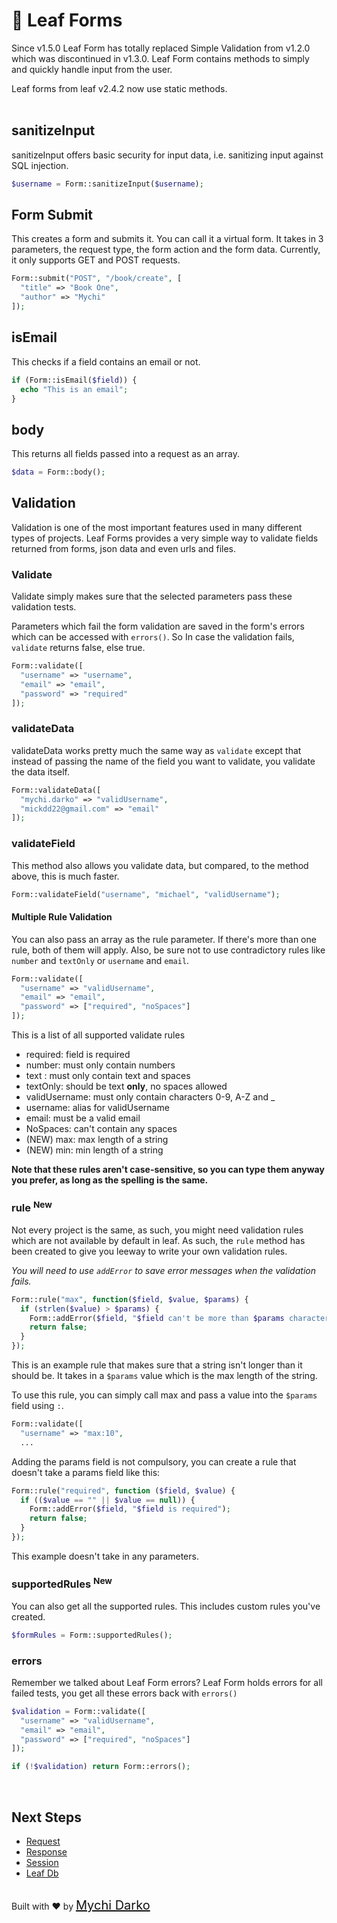 <!-- markdownlint-disable no-inline-html -->
# 🎢 Leaf Forms

Since v1.5.0 Leaf Form has totally replaced Simple Validation from v1.2.0 which was discontinued in v1.3.0. Leaf Form contains methods to simply and quickly handle input from the user.

<div class="alert -info">
  Leaf forms from leaf v2.4.2 now use static methods.
</div>

<br>

## sanitizeInput

sanitizeInput offers basic security for input data, i.e. sanitizing input against SQL injection.

```php
$username = Form::sanitizeInput($username);
```

## Form Submit

This creates a form and submits it. You can call it a virtual form.  It takes in 3 parameters, the request type, the form action and the form data. Currently, it only supports GET and POST requests.

```php
Form::submit("POST", "/book/create", [
  "title" => "Book One",
  "author" => "Mychi"
]);
```

## isEmail

This checks if a field contains an email or not.

```php
if (Form::isEmail($field)) {
  echo "This is an email";
}
```

## body

This returns all fields passed into a request as an array.

```php
$data = Form::body();
```

## Validation

Validation is one of the most important features used in many different types of projects. Leaf Forms provides a very simple way to validate fields returned from forms, json data and even urls and files.

### Validate

Validate simply makes sure that the selected parameters pass these validation tests.

Parameters which fail the form validation are saved in the form's errors which can be accessed with `errors()`. So In case the validation fails, `validate` returns false, else true.

```php
Form::validate([
  "username" => "username",
  "email" => "email",
  "password" => "required"
]);
```

### validateData

validateData works pretty much the same way as `validate` except that instead of passing the name of the field you want to validate, you validate the data itself.

```php
Form::validateData([
  "mychi.darko" => "validUsername",
  "mickdd22@gmail.com" => "email"
]);
```

### validateField

This method also allows you validate data, but compared, to the method above, this is much faster.

```php
Form::validateField("username", "michael", "validUsername");
```

#### Multiple Rule Validation

You can also pass an array as the rule parameter. If there's more than one rule, both of them will apply. Also, be sure not to use contradictory rules like `number` and `textOnly` or `username` and `email`.

```php
Form::validate([
  "username" => "validUsername",
  "email" => "email",
  "password" => ["required", "noSpaces"]
]);
```

This is a list of all supported validate rules

- required: field is required
- number: must only contain numbers
- text : must only contain text and spaces
- textOnly: should be text **only**, no spaces allowed
- validUsername: must only contain characters 0-9, A-Z and _
- username: alias for validUsername
- email: must be a valid email
- NoSpaces: can't contain any spaces
- (NEW) max: max length of a string
- (NEW) min: min length of a string

**Note that these rules aren't case-sensitive, so you can type them anyway you prefer, as long as the spelling is the same.**

### rule <sup class="new-tag-1">New</sup>

Not every project is the same, as such, you might need validation rules which are not available by default in leaf. As such, the `rule` method has been created to give you leeway to write your own validation rules.

*You will need to use `addError` to save error messages when the validation fails.*

```php
Form::rule("max", function($field, $value, $params) {
  if (strlen($value) > $params) {
    Form::addError($field, "$field can't be more than $params characters");
    return false;
  }
});
```

This is an example rule that makes sure that a string isn't longer than it should be. It takes in a `$params` value which is the max length of the string.

To use this rule, you can simply call max and pass a value into the `$params` field using `:`.

```php
Form::validate([
  "username" => "max:10",
  ...
```

Adding the params field is not compulsory, you can create a rule that doesn't take a params field like this:

```php
Form::rule("required", function ($field, $value) {
  if (($value == "" || $value == null)) {
    Form::addError($field, "$field is required");
    return false;
  }
});
```

This example doesn't take in any parameters.

### supportedRules <sup class="new-tag-1">New</sup>

You can also get all the supported rules. This includes custom rules you've created.

```php
$formRules = Form::supportedRules();
```

### errors

Remember we talked about Leaf Form errors? Leaf Form holds errors for all failed tests, you get all these errors back with `errors()`

```php
$validation = Form::validate([
  "username" => "validUsername",
  "email" => "email",
  "password" => ["required", "noSpaces"]
]);

if (!$validation) return Form::errors();
```

<br>

## Next Steps

- [Request](leaf/v/2.4.2/http/request)
- [Response](leaf/v/2.4.2/http/response)
- [Session](leaf/v/2.4.2/http/session)
- [Leaf Db](leaf/v/2.4.2/db/)

<br>
Built with ❤ by <a href="https://mychi.netlify.app" style="font-size: 20px; color: #111;" target="_blank">Mychi Darko</a>
